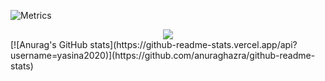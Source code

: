 ![Metrics](https://metrics.lecoq.io/yasina2020?template=classic&isocalendar=1&introduction=1&base=header%2C%20activity%2C%20community%2C%20repositories%2C%20metadata&base.indepth=false&base.hireable=false&base.skip=false&isocalendar=false&isocalendar.duration=half-year&introduction=false&introduction.title=false&config.timezone=Asia%2FShanghai)
<div align="center"> <img src="https://activity-graph.herokuapp.com/graph?username=yasina2020&theme=xcode" /> </div>
[![Anurag's GitHub stats](https://github-readme-stats.vercel.app/api?username=yasina2020)](https://github.com/anuraghazra/github-readme-stats)
